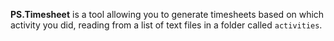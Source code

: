 __PS.Timesheet__ is a tool allowing you to generate timesheets based on which activity you did, reading from a list of text files in a folder called `activities`.
